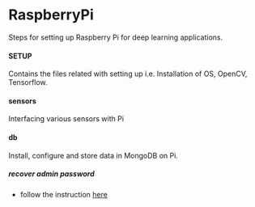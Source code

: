 # RaspberryPi
Steps for setting up Raspberry Pi for deep learning applications.

#### SETUP 
Contains the files related with setting up i.e. Installation of OS, OpenCV, Tensorflow.

#### sensors
Interfacing various sensors with Pi

#### db
Install, configure and store data in MongoDB on Pi.

##### recover admin password
* follow the instruction [here](https://howtoraspberrypi.com/recover-password-raspberry-pi/)
